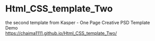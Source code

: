 # Html_CSS_template_Two
the second template from  Kasper - One Page Creative PSD Template
<br>
Demo
<br>
https://chaima1111.github.io/Html_CSS_template_Two/
